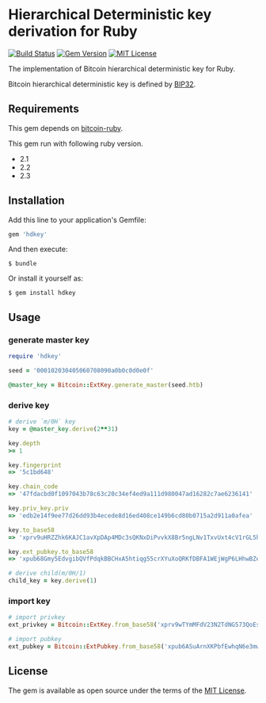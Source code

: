 # Hierarchical Deterministic key derivation for Ruby
[![Build Status](https://travis-ci.org/azuchi/hdkey.svg?branch=master)](https://travis-ci.org/azuchi/hdkey) [![Gem Version](https://badge.fury.io/rb/hdkey.svg)](https://badge.fury.io/rb/hdkey) [![MIT License](http://img.shields.io/badge/license-MIT-blue.svg?style=flat)](LICENSE)

The implementation of Bitcoin hierarchical deterministic key for Ruby.

Bitcoin hierarchical deterministic key is defined by [BIP32](https://github.com/bitcoin/bips/blob/master/bip-0032.mediawiki).

## Requirements

This gem depends on [bitcoin-ruby](https://github.com/lian/bitcoin-ruby).

This gem run with following ruby version.

* 2.1
* 2.2
* 2.3

## Installation

Add this line to your application's Gemfile:

```ruby
gem 'hdkey'
```

And then execute:

    $ bundle

Or install it yourself as:

    $ gem install hdkey

## Usage

### generate master key

```ruby
require 'hdkey'

seed = '000102030405060708090a0b0c0d0e0f'

@master_key = Bitcoin::ExtKey.generate_master(seed.htb)
```

### derive key

```ruby
# derive `m/0H` key
key = @master_key.derive(2**31)

key.depth
>= 1

key.fingerprint
=> '5c1bd648'

key.chain_code
=> '47fdacbd0f1097043b78c63c20c34ef4ed9a111d980047ad16282c7ae6236141'

key.priv_key.priv
=> 'edb2e14f9ee77d26dd93b4ecede8d16ed408ce149b6cd80b0715a2d911a0afea'

key.to_base58
=> 'xprv9uHRZZhk6KAJC1avXpDAp4MDc3sQKNxDiPvvkX8Br5ngLNv1TxvUxt4cV1rGL5hj6KCesnDYUhd7oWgT11eZG7XnxHrnYeSvkzY7d2bhkJ7'

key.ext_pubkey.to_base58
=> 'xpub68Gmy5EdvgibQVfPdqkBBCHxA5htiqg55crXYuXoQRKfDBFA1WEjWgP6LHhwBZeNK1VTsfTFUHCdrfp1bgwQ9xv5ski8PX9rL2dZXvgGDnw'

# derive child(m/0H/1)
child_key = key.derive(1)
```

### import key

```ruby
# import privkey
ext_privkey = Bitcoin::ExtKey.from_base58('xprv9wTYmMFdV23N2TdNG573QoEsfRrWKQgWeibmLntzniatZvR9BmLnvSxqu53Kw1UmYPxLgboyZQaXwTCg8MSY3H2EU4pWcQDnRnrVA1xe8fs')

# import pubkey
ext_pubkey = Bitcoin::ExtPubkey.from_base58('xpub6ASuArnXKPbfEwhqN6e3mwBcDTgzisQN1wXN9BJcM47sSikHjJf3UFHKkNAWbWMiGj7Wf5uMash7SyYq527Hqck2AxYysAA7xmALppuCkwQ')
```

## License

The gem is available as open source under the terms of the [MIT License](http://opensource.org/licenses/MIT).

